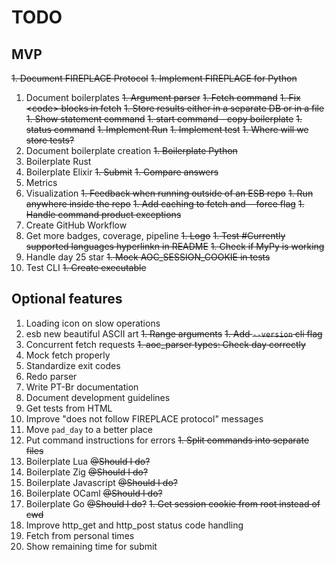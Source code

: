 # TODO
## MVP

~~1. Document FIREPLACE Protocol~~
~~1. Implement FIREPLACE for Python~~
1. Document boilerplates
~~1. Argument parser~~
~~1. Fetch command~~
    ~~1. Fix \<code\> blocks in fetch~~
    ~~1. Store results either in a separate DB or in a file~~
~~1. Show statement command~~
~~1. start command - copy boilerplate~~
~~1. status command~~
~~1. Implement Run~~
~~1. Implement  test~~
    ~~1. Where will we store tests?~~
1. Document boilerplate creation
~~1. Boilerplate Python~~
1. Boilerplate Rust
1. Boilerplate Elixir
~~1. Submit~~
~~1. Compare answers~~
1. Metrics
1. Visualization
~~1. Feedback when running outside of an ESB repo~~
~~1. Run anywhere inside the repo~~
~~1. Add caching to fetch and --force flag~~
~~1. Handle command product exceptions~~
1. Create GitHub Workflow
1. Get more badges, coverage, pipeline
~~1. Logo~~
~~1. Test #Currently supported languages hyperlinkn in README~~
~~1. Check if MyPy is working~~
1. Handle day 25 star
~~1. Mock AOC_SESSION_COOKIE in tests~~
1. Test CLI
~~1. Create executable~~

## Optional features

1. Loading icon on slow operations
1. esb new beautiful ASCII art
~~1. Range arguments~~
~~1. Add `--version` cli flag~~
1. Concurrent fetch requests
~~1. aoc_parser types: Check day correctly~~
1. Mock fetch properly
1. Standardize exit codes
1. Redo parser
1. Write PT-Br documentation
1. Document development guidelines
1. Get tests from HTML
1. Improve "does not follow FIREPLACE protocol" messages
1. Move `pad_day` to a better place
1. Put command instructions for errors
~~1. Split commands into separate files~~
1. Boilerplate Lua ~~@Should I do?~~
1. Boilerplate Zig ~~@Should I do?~~
1. Boilerplate Javascript ~~@Should I do?~~
1. Boilerplate OCaml ~~@Should I do?~~
1. Boilerplate Go ~~@Should I do?~~
~~1. Get session cookie from root instead of cwd~~
1. Improve http_get and http_post status code handling
1. Fetch from personal times
1. Show remaining time for submit
